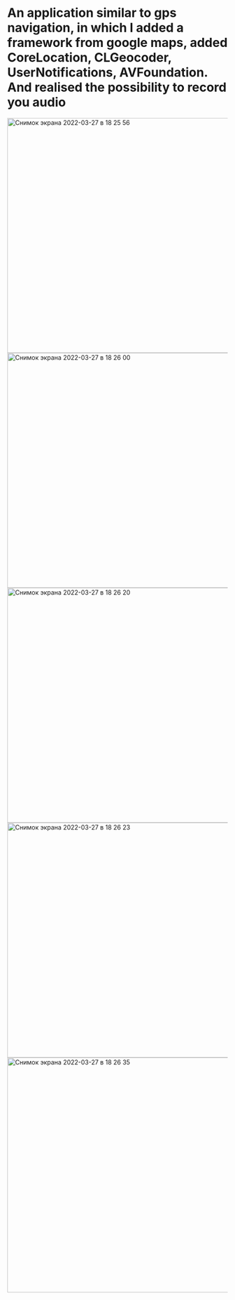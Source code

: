 # An application similar to gps navigation, in which I added a framework from google maps, added CoreLocation, CLGeocoder, UserNotifications, AVFoundation. And realised the possibility to record you audio

<img width="536" alt="Снимок экрана 2022-03-27 в 18 25 56" src="https://user-images.githubusercontent.com/74830450/160286234-87b9aa28-172f-4c34-8ae0-32a9401402bb.png"> <img width="536" alt="Снимок экрана 2022-03-27 в 18 26 00" src="https://user-images.githubusercontent.com/74830450/160286242-3bd73909-ad17-4725-8b6c-df4433fa648d.png">
<img width="536" alt="Снимок экрана 2022-03-27 в 18 26 20" src="https://user-images.githubusercontent.com/74830450/160286243-d0c4266e-f645-4c7b-a75a-06daaac9979d.png">
<img width="536" alt="Снимок экрана 2022-03-27 в 18 26 23" src="https://user-images.githubusercontent.com/74830450/160286249-4acbc851-862b-4f1c-8ccd-4f8ec143cb8d.png">
<img width="536" alt="Снимок экрана 2022-03-27 в 18 26 35" src="https://user-images.githubusercontent.com/74830450/160286251-872bf51a-0094-4ec1-bade-1aa09f689a1c.png">
